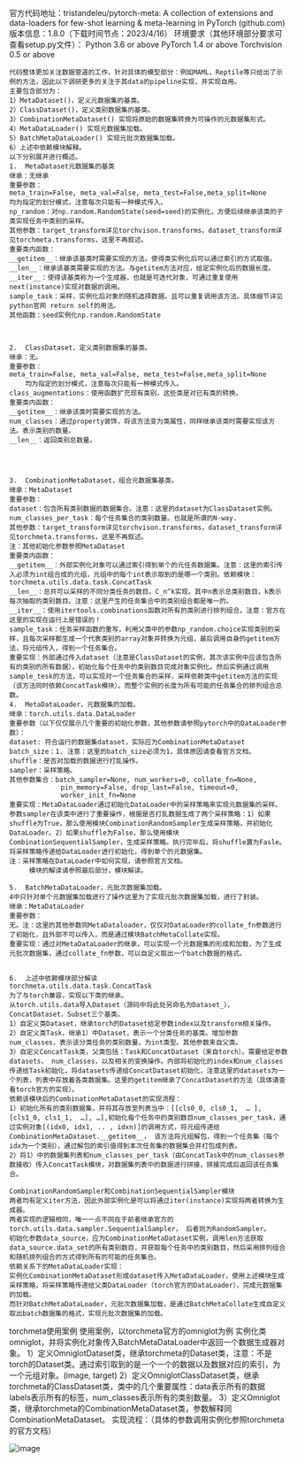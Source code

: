 官方代码地址：tristandeleu/pytorch-meta: A collection of extensions and data-loaders for few-shot learning & meta-learning in PyTorch (github.com)
	版本信息：1.8.0（下载时间节点：2023/4/16）
	环境要求（其他环境部分要求可查看setup.py文件）：
	Python 3.6 or above
	PyTorch 1.4 or above
	Torchvision 0.5 or above
	
	代码整体更加关注数据管道的工作，针对具体的模型部分：例如MAML，Reptile等只给出了示例的方法，因此以下调研更多的关注于其data的pipeline实现，并实现自用。
	主要包含部分为：
	1）MetaDataset()，定义元数据集的基类。
	2）ClassDataset()，定义类别数据集的基类。
	3）CombinationMetaDataset() 实现将原始的数据集转换为可操作的元数据集形式。
	4）MetaDataLoader() 实现元数据集加载。
	5）BatchMetaDataLoader() 实现元批次数据集加载。
	6）上述中依赖模块解释。
	以下分别展开进行概述。
 	1.	MetaDataset元数据集的基类
	继承：无继承
	重要参数：
	meta_train=False, meta_val=False, meta_test=False,meta_split=None
	均为指定的划分模式，注意每次只能有一种模式传入。
	np_random：对np.random.RandomState(seed=seed)的实例化，方便后续继承该类的子类实现任务中类别的采样。
	其他参数：target_transform详见torchvison.transforms，dataset_transform详见torchmeta.transforms，这里不再叙述。
	重要类内函数：
	__getitem__：继承该基类时需要实现的方法。使得类实例化后可以通过索引的方式取值。
	__len__：继承该基类需要实现的方法。与getitem方法对应，给定实例化后的数据长度。
	__iter__：使得该基类称为一个生成器，也就是可迭代对象，可通过重复使用next(instance)实现对数据的调用。
	sample_task：采样，实例化后对象的随机选择数据。且可以重复调用该方法。具体细节详见python官网 return self的用法。
	其他函数：seed实例化np.random.RandomState



	2.  ClassDataset，定义类别数据集的基类。
	继承：无。
	重要参数：
	meta_train=False, meta_val=False, meta_test=False,meta_split=None
		均为指定的划分模式，注意每次只能有一种模式传入。
	class_augmentations：使用函数扩充现有类别，这些类是对已有类的转换。
	重要类内函数：
	__getitem__：继承该类时需要实现的方法。
	num_classes：通过property装饰，将该方法变为类属性，同样继承该类时需要实现该方法。表示类别的数量。
	__len__：返回类别总数量。




	3.  CombinationMetaDataset，组合元数据集基类。
	继承：MetaDataset
	重要参数：
	dataset：包含所有类别数据的数据集合。注意：这里的dataset为ClassDataset实例。
	num_classes_per_task：每个任务集合的类别数量。也就是所谓的N-way.
	其他参数：target_transform详见torchvison.transforms，dataset_transform详见torchmeta.transforms，这里不再叙述。
	注：其他初始化参数参照MetaDataset
	重要类内函数：
	__getitem__：外部实例化对象可以通过索引得到单个的元任务数据集。注意：这里的索引传入必须为int组合成的元组，元组中的每个int表示取到的是哪一个类别。依赖模块：torchmeta.utils.data.task.ConcatTask
	__len__：总共可以采样的不同分类任务的数目。C_n^k实现。其中n表示总类别数目，k表示每次抽取的类别数目。注意：这里产生的任务集合中的类别组合都是唯一的。
	__iter__：使用itertools.combinations函数对所有的类别进行排列组合。注意：官方在这里的实现在运行上是错误的！
	sample_task：任务采样函数的重写，利用父类中的参数np_random.choice实现类别的采样，且每次采样都生成一个代表类别的array对象并转换为元组，最后调用自身的getitem方法，将元组传入，得到一个任务集合。
	重要实现：外部通过传入dataset（注意是ClassDataset的实例，其次该实例中应该包含所有的类别的所有数据），初始化每个任务中的类别数目完成对象实例化。然后实例通过调用sample_tesk的方法，可以实现对一个任务集合的采样，采样依赖类中getitem方法的实现（该方法同时依赖ConcatTask模块）。而整个实例的长度为所有可能的任务集合的排列组合总数。
	4.  MetaDataLoader，元数据集的加载。
	继承：torch.utils.data.DataLoader
	重要参数（以下仅仅展示几个重要的初始化参数，其他参数请参照pytorch中的DataLoader参数）：
	dataset: 符合运行的数据集dataset，实际应为CombinationMetaDataset
	batch_size：1. 注意：这里的batch_size必须为1，具体原因请查看官方文档。
	shuffle：是否对加载的数据进行打乱操作。
	sampler：采样策略。
	其他参数集合：batch_sampler=None, num_workers=0, collate_fn=None,
                 pin_memory=False, drop_last=False, timeout=0,
                 worker_init_fn=None
	重要实现：MetaDataLoader通过初始化DataLoader中的采样策略来实现元数据集的采样。参数sampler在该类中进行了重要操作，根据是否打乱数据生成了两个采样策略：1）如果shuffle为True，那么使用模块CombinationRandomSampler生成采样策略，并初始化DataLoader。2）如果shuffle为False，那么使用模块CombinationSequentialSampler，生成采样策略。执行完毕后，将shuffle置为Fasle。
	将采样策略传递给DataLoader进行初始化，得到单个的元数据集。
	注：采样策略在DataLoader中如何实现，请参照官方文档。
		 模块的解读请参照最后部分，模块解读。
	
	5.  BatchMetaDataLoader，元批次数据集加载。
	4中只针对单个元数据集加载进行了操作这里为了实现元批次数据集加载，进行了封装。
	继承：MetaDataLoader
	重要参数：
	无。注：这里的其他参数同MetaDataloader，仅仅对DataLoader的collate_fn参数进行了初始化，且外部不可以传入，而是通过模块BatchMetaCollate实现。
	重要实现：通过对MetaDataLoader的继承，可以实现一个元数据集的形成和加载，为了生成元批次数据集，通过collate_fn参数，可以自定义取出一个batch数据的格式。
  
  
	6.  上述中依赖模块部分解读
	torchmeta.utils.data.task.ConcatTask
	为了与torch兼容，实现以下类的继承。
	从torch.utils.data导入Dataset（源码中将此处另命名为Dataset_），ConcatDataset，Subset三个基类。
	1）自定义类Dataset，继承torch的Dataset给定参数index以及transform相关操作。
	2）自定义类Task，继承1）中Dataset，表示一个分类任务的基类。增加参数num_classes，表示该分类任务的类别数量，为int类型。其他参数来自父类。
	3）自定义ConcatTask类，父类包括：Task和ConcatDataset（来自torch）。需要给定参数datasets， num_classes，以及相关的变换操作。内部将初始化的index和num_classes传递给Task初始化，将datasets传递给ConcatDataset初始化，注意这里的datasets为一个列表，列表中存放着各类数据集。这里的getitem继承了ConcatDataset的方法（具体请查看torch官方的实现）。
	依赖该模块后的CombinationMetaDataset的实现流程：
	1）初始化所有的类别数据集，并将其存放至列表当中：[[cls0_0, cls0_1,  … ], [cls1_0, cls1_1,  …], …],初始化每个任务中的类别数目num_classes_per_task，通过实例对象[(idx0, idx1, .. , idxn)]的调用方式，将元组传递给CombinationMetaDataset.__getitem__， 该方法将元组解包，得到一个任务集（每个idx为一个类别），通过解包的索引值得到本次任务集的数据集合并打包成列表。
	2）将1）中的数据集列表和num_classes_per_task（由ConcatTask中的num_classes参数接收）传入ConcatTask模块，对数据集列表中的数据进行拼接，拼接完成后返回该任务集合。

	CombinationRandomSampler和CombinationSequentialSampler模块
	两者均有定义iter方法，因此外部实例化是可以将通过iter(instance)实现将两者转换为生成器。
	两者实现的逻辑相同，唯一一点不同在于前者继承官方的torch.utils.data.sampler.SequentialSampler， 后者则为RandomSampler。
	初始化参数data_source，应为CombinationMetaDataset实例，调用len方法获取data_source.data_set的所有类别数目，并获取每个任务中的类别数目，然后采用排列组合和随机排列组合的方式得到所有的可能的任务集合。
	依赖关系下的MetaDataLoader实现：
	实例化CombinationMetaDataset形成dataset传入MetaDataLoader，使用上述模块生成采样策略，将采样策略传递给父类DataLoader（torch官方的DataLoader），完成元数据集的加载。
	而针对BatchMetaDataLoader，元批次数据集加载，是通过BatchMetaCollate生成自定义取出batch数据集的格式，实现元批次数据集的加载。
torchmeta使用案例
	使用案例，以torchmeta官方的omniglot为例
	实例化类omniglot，并将实例化对象传入BatchMetaDataLoader中返回一个数据生成器对象。
1）定义OmniglotDataset类，继承torchmeta的Dataset类，注意：不是torch的Dataset类。通过索引取到的是一个一个的数据以及数据对应的索引，为一个元组对象。(image, target)
2）定义OmniglotClassDataset类，继承torchmeta的ClassDataset类，类中的几个重要属性：data表示所有的数据 labels表示所有的标签，num_classes表示所有的类别数量。
3）定义Omniglot类，继承torchmeta的CombinationMetaDataset类，参数解释同CombinationMetaDataset。
	实现流程：（具体的参数调用实例化参照torchmeta的官方文档）
	 
![image](https://user-images.githubusercontent.com/103066922/232499649-6c31d6ac-0496-4fd6-84c5-f33674971e25.png)

